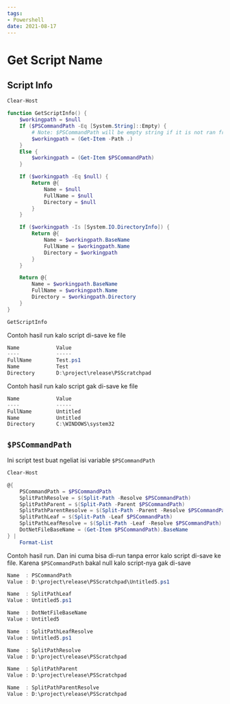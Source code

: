 ```yaml
---
tags:
- Powershell
date: 2021-08-17
---
```


# Get Script Name

## Script Info

```powershell
Clear-Host

function GetScriptInfo() {
    $workingpath = $null
    If ($PSCommandPath -Eq [System.String]::Empty) {
        # Note: $PSCommandPath will be empty string if it is not ran from script file
        $workingpath = (Get-Item -Path .)
    }
    Else {
        $workingpath = (Get-Item $PSCommandPath)
    }

    If ($workingpath -Eq $null) {
        Return @{
            Name = $null
            FullName = $null
            Directory = $null
        }
    }

    If ($workingpath -Is [System.IO.DirectoryInfo]) {
        Return @{
            Name = $workingpath.BaseName
            FullName = $workingpath.Name
            Directory = $workingpath
        }
    }

    Return @{
        Name = $workingpath.BaseName
        FullName = $workingpath.Name
        Directory = $workingpath.Directory
    }
}

GetScriptInfo
```

Contoh hasil run kalo script di-save ke file

```powershell
Name            Value                            
----            -----                            
FullName        Test.ps1                         
Name            Test                             
Directory       D:\project\release\PSScratchpad  
```

Contoh hasil run kalo script gak di-save ke file

```powershell
Name            Value                            
----            -----                            
FullName        Untitled                         
Name            Untitled                         
Directory       C:\WINDOWS\system32              
```



## `$PSCommandPath`

Ini script test buat ngeliat isi variable `$PSCommandPath`

```powershell
Clear-Host

@{
    PSCommandPath = $PSCommandPath
    SplitPathResolve = $(Split-Path -Resolve $PSCommandPath)
    SplitPathParent = $(Split-Path -Parent $PSCommandPath)
    SplitPathParentResolve = $(Split-Path -Parent -Resolve $PSCommandPath)
    SplitPathLeaf = $(Split-Path -Leaf $PSCommandPath)
    SplitPathLeafResolve = $(Split-Path -Leaf -Resolve $PSCommandPath)
    DotNetFileBaseName = (Get-Item $PSCommandPath).BaseName
} | 
    Format-List
```

Contoh hasil run. Dan ini cuma bisa di-run tanpa error kalo script di-save ke file. Karena `$PSCommandPath` bakal null kalo script-nya gak di-save

```powershell
Name  : PSCommandPath
Value : D:\project\release\PSScratchpad\Untitled5.ps1

Name  : SplitPathLeaf
Value : Untitled5.ps1

Name  : DotNetFileBaseName
Value : Untitled5

Name  : SplitPathLeafResolve
Value : Untitled5.ps1

Name  : SplitPathResolve
Value : D:\project\release\PSScratchpad

Name  : SplitPathParent
Value : D:\project\release\PSScratchpad

Name  : SplitPathParentResolve
Value : D:\project\release\PSScratchpad
```